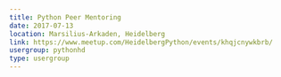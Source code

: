 ```yaml
---
title: Python Peer Mentoring
date: 2017-07-13
location: Marsilius-Arkaden, Heidelberg
link: https://www.meetup.com/HeidelbergPython/events/khqjcnywkbrb/
usergroup: pythonhd
type: usergroup
---
```


